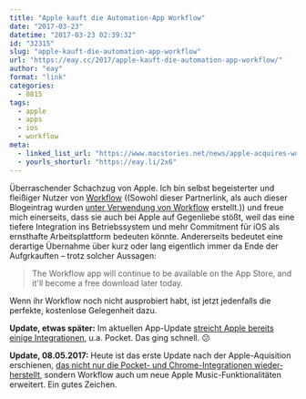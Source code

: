 ```yaml
---
title: "Apple kauft die Automation-App Workflow"
date: "2017-03-23"
datetime: "2017-03-23 02:39:32"
id: "32315"
slug: "apple-kauft-die-automation-app-workflow"
url: "https://eay.cc/2017/apple-kauft-die-automation-app-workflow/"
author: "eay"
format: "link"
categories:
  - 0815
tags:
  - apple
  - apps
  - ios
  - workflow
meta:
  - linked_list_url: "https://www.macstories.net/news/apple-acquires-workflow/"
  - yourls_shorturl: "https://eay.li/2x6"
---
```


Überraschender Schachzug von Apple. Ich bin selbst begeisterter und fleißiger Nutzer von [Workflow](https://itunes.apple.com/de/app/workflow-powerful-automation-made-simple/id915249334?l=en&mt=8&uo=4&at=11lohW) ((Sowohl dieser Partnerlink, als auch dieser Blogeintrag wurden [unter Verwendung von Workflow](https://eay.cc/2015/post-to-wordpress-with-workflow/) erstellt.)) und freue mich einerseits, dass sie auch bei Apple auf Gegenliebe stößt, weil das eine tiefere Integration ins Betriebssystem und mehr Commitment für iOS als ernsthafte Arbeitsplattform bedeuten könnte. Andererseits bedeutet eine derartige Übernahme über kurz oder lang eigentlich immer da Ende der Aufgrkauften – trotz solcher Aussagen:

> The Workflow app will continue to be available on the App Store, and it'll become a free download later today.

Wenn ihr Workflow noch nicht ausprobiert habt, ist jetzt jedenfalls die perfekte, kostenlose Gelegenheit dazu.

**Update, etwas später:** Im aktuellen App-Update [streicht Apple bereits einige Integrationen](https://twitter.com/trevormkay/status/844722990432436225), u.a. Pocket. Das ging schnell. 😕

**Update, 08.05.2017:** Heute ist das erste Update nach der Apple-Aquisition erschienen, [das nicht nur die Pocket- und Chrome-Integrationen wieder­herstellt](https://www.macstories.net/ios/workflow-update-restores-google-chrome-and-pocket-actions-extends-apple-music-integration/), sondern Workflow auch um neue Apple Music-Funktionalitäten erweitert. Ein gutes Zeichen.
